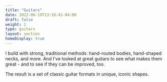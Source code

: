 ```yaml
---
title: "Guitars"
date: 2022-06-19T13:18:41-04:00
draft: false
weight: 1
type: guitars
layout: section
homeDisplay: true
---
```


I build with strong, traditional methods: hand-routed bodies, hand-shaped necks, and more. And I've looked at great guitars to see what makes them great - and to see if they can be improved, too.

The result is a set of classic guitar formats in unique, iconic shapes. 